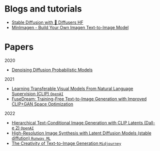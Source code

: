 # Blogs and tutorials
* [Stable Diffusion with 🧨 Diffusers HF](https://huggingface.co/blog/stable_diffusion)
* [MinImagen - Build Your Own Imagen Text-to-Image Model](https://www.assemblyai.com/blog/minimagen-build-your-own-imagen-text-to-image-model/)



# Papers
2020
- [Denoising Diffusion Probabilistic Models](https://arxiv.org/pdf/2006.11239.pdf)

2021
- [Learning Transferable Visual Models From Natural Language Supervision (CLIP) `OpenAI`](https://arxiv.org/pdf/2103.00020.pdf)
- [FuseDream: Training-Free Text-to-Image Generation with Improved CLIP+GAN Space Optimization](https://arxiv.org/pdf/2112.01573.pdf)

2022
- [Hierarchical Text-Conditional Image Generation with CLIP Latents (Dall-e 2) `OpenAI`](https://arxiv.org/pdf/2204.06125.pdf)
- [High-Resolution Image Synthesis with Latent Diffusion Models (stable diffution) `Runway ML`](https://arxiv.org/pdf/2112.10752.pdf)
- [The Creativity of Text-to-Image Generation `Midjourney`](https://arxiv.org/pdf/2206.02904.pdf)
